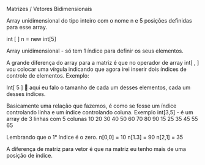 Matrizes / Vetores Bidimensionais


Array unidimensional do tipo inteiro com o nome n e 5 posições definidas para esse array. 

int [ ]   n = new    int[5]

Array unidimensional - só tem 1 índice para definir os seus elementos. 

A grande diferença do array para a matriz é que no operador de array     int[ , ] vou colocar uma vírgula indicando que agora irei inserir dois índices de controle de elementos. Exemplo: 

Int[ 5 ]  aqui eu falo o tamanho de cada um desses elementos, cada um desses índices.     

Basicamente uma relação que fazemos, é como se fosse um índice controlando linha e um índice controlando coluna.
Exemplo int[3,5] - é um array de 3 linhas com 5 colunas
10     20     30     40     50
60     70     80     90     15
25     35     45     55     65

Lembrando que o 1° índice é o zero.
n[0,0] = 10
n[1.3] = 90
n[2,1] = 35

A diferença de matriz para vetor é que na matriz eu tenho mais de uma posição de índice.   
